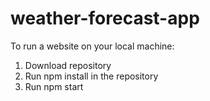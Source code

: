 # weather-forecast-app

To run a website on your local machine:

1. Download repository
2. Run npm install in the repository
3. Run npm start
